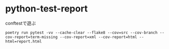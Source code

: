 # python-test-report

conftestで遊ぶ

```shell
poetry run pytest -vv --cache-clear --flake8 --cov=src --cov-branch --cov-report=term-missing --cov-report=xml --cov-report=html --html=report.html
```
